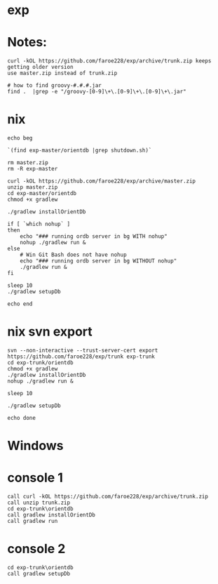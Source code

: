 # exp

# Notes:
    curl -kOL https://github.com/faroe228/exp/archive/trunk.zip keeps getting older version
    use master.zip instead of trunk.zip
    
    # how to find groovy-#.#.#.jar
    find .  |grep -e "/groovy-[0-9]\+\.[0-9]\+\.[0-9]\+\.jar"
    
# nix
    echo beg
    
    `(find exp-master/orientdb |grep shutdown.sh)`
    
    rm master.zip
    rm -R exp-master
    
    curl -kOL https://github.com/faroe228/exp/archive/master.zip
    unzip master.zip
    cd exp-master/orientdb
    chmod +x gradlew
    
    ./gradlew installOrientDb
    
    if [ `which nohup` ]
    then
        echo "### running ordb server in bg WITH nohup"
        nohup ./gradlew run &
    else
        # Win Git Bash does not have nohup
        echo "### running ordb server in bg WITHOUT nohup"
        ./gradlew run &
    fi
    
    sleep 10
    ./gradlew setupDb
    
    echo end
        
# nix svn export
    
    svn --non-interactive --trust-server-cert export https://github.com/faroe228/exp/trunk exp-trunk
    cd exp-trunk/orientdb
    chmod +x gradlew
    ./gradlew installOrientDb
    nohup ./gradlew run &
    
    sleep 10
    
    ./gradlew setupDb
    
    echo done


# Windows

# console 1

    call curl -kOL https://github.com/faroe228/exp/archive/trunk.zip
    call unzip trunk.zip
    cd exp-trunk\orientdb
    call gradlew installOrientDb
    call gradlew run

# console 2

    cd exp-trunk\orientdb
    call gradlew setupDb


